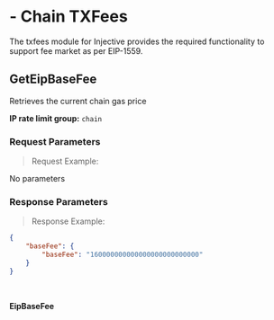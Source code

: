 # - Chain TXFees

The txfees module for Injective provides the required functionality to support fee market as per EIP-1559.


## GetEipBaseFee

Retrieves the current chain gas price

**IP rate limit group:** `chain`

### Request Parameters
> Request Example:

<!-- MARKDOWN-AUTO-DOCS:START (CODE:src=https://github.com/InjectiveLabs/sdk-python/raw/master/examples/chain_client/txfees/query/1_GetEipBaseFee.py) -->
<!-- MARKDOWN-AUTO-DOCS:END -->

<!-- MARKDOWN-AUTO-DOCS:START (CODE:src=https://github.com/InjectiveLabs/sdk-go/raw/master/examples/chain/txfees/query/1_GetEipBaseFee/example.go) -->
<!-- MARKDOWN-AUTO-DOCS:END -->

No parameters

### Response Parameters
> Response Example:

``` json
{
    "baseFee": {
        "baseFee": "160000000000000000000000000"
    }
}
```

<!-- MARKDOWN-AUTO-DOCS:START (JSON_TO_HTML_TABLE:src=./source/json_tables/chain/txfees/queryEipBaseFeeResponse.json) -->
<!-- MARKDOWN-AUTO-DOCS:END -->

<br/>

**EipBaseFee**

<!-- MARKDOWN-AUTO-DOCS:START (JSON_TO_HTML_TABLE:src=./source/json_tables/chain/txfees/eipBaseFee.json) -->
<!-- MARKDOWN-AUTO-DOCS:END -->

